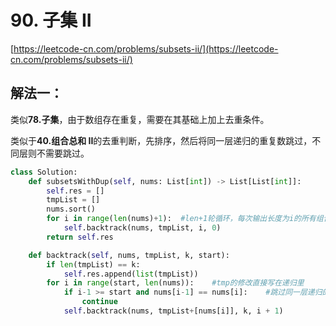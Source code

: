# 90. 子集 II

[https://leetcode-cn.com/problems/subsets-ii/](https://leetcode-cn.com/problems/subsets-ii/)

## 解法一：

类似**78.子集**，由于数组存在重复，需要在其基础上加上去重条件。

类似于**40.组合总和 II**的去重判断，先排序，然后将同一层递归的重复数跳过，不同层则不需要跳过。

```python
class Solution:
    def subsetsWithDup(self, nums: List[int]) -> List[List[int]]:
        self.res = []
        tmpList = []
        nums.sort()
        for i in range(len(nums)+1):  #len+1轮循环，每次输出长度为i的所有组合
            self.backtrack(nums, tmpList, i, 0)
        return self.res

    def backtrack(self, nums, tmpList, k, start):
        if len(tmpList) == k:
            self.res.append(list(tmpList))
        for i in range(start, len(nums)):    #tmp的修改直接写在递归里
            if i-1 >= start and nums[i-1] == nums[i]:    #跳过同一层递归的重复数字
                continue
            self.backtrack(nums, tmpList+[nums[i]], k, i + 1)
```

